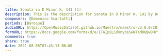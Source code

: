 ```yaml
---
title: Sonata in D Minor K. 141 (1)
description: This is the description for Sonata in D Minor K. 141 by Domenico Scarlatti
composers: [Domenico Scarlatti]
periods: [Baroque]
audioURL: https://OpenMusicDataset.github.io/Maestro/maestro-v3.0.0/2018/MIDI-Unprocessed_Recital9-11_MID--AUDIO_09_R1_2018_wav--6.midi
formURL: https://docs.google.com/forms/d/e/1FAIpQLSdXnybsSwNTXdHQQwDHrYwnRvSUbOUcxBaPeM0CkH0YKh9lMA/viewform
comments: true
share: true
date: 2021-08-08T07:43:13-06:00
---
```

